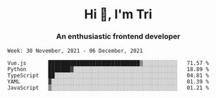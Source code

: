 <h1 align="center">Hi 👋, I'm Tri</h1>
<h3 align="center">An enthusiastic frontend developer</h3>

<!--START_SECTION:waka-->
```text
Week: 30 November, 2021 - 06 December, 2021

Vue.js       █████████████████████████████▒░░░░░░░░░░░   71.57 % 
Python       ███████▓░░░░░░░░░░░░░░░░░░░░░░░░░░░░░░░░░   18.89 % 
TypeScript   ██░░░░░░░░░░░░░░░░░░░░░░░░░░░░░░░░░░░░░░░   04.81 % 
YAML         ▓░░░░░░░░░░░░░░░░░░░░░░░░░░░░░░░░░░░░░░░░   01.39 % 
JavaScript   ▒░░░░░░░░░░░░░░░░░░░░░░░░░░░░░░░░░░░░░░░░   01.21 % 
```
<!--END_SECTION:waka-->
